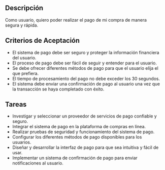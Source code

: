 ## Descripción
Como usuario, quiero poder realizar el pago de mi compra de manera segura y rápida.
## Criterios de Aceptación
- El sistema de pago debe ser seguro y proteger la información financiera del usuario.
- El proceso de pago debe ser fácil de seguir y entender para el usuario.
- Se debe ofrecer diferentes métodos de pago para que el usuario elija el que prefiera.
- El tiempo de procesamiento del pago no debe exceder los 30 segundos.
- El sistema debe enviar una confirmación de pago al usuario una vez que la transacción se haya completado con éxito.
## Tareas
- Investigar y seleccionar un proveedor de servicios de pago confiable y seguro.
- Integrar el sistema de pago en la plataforma de compras en línea.
- Realizar pruebas de seguridad y funcionamiento del sistema de pago.
- Configurar los diferentes métodos de pago disponibles para los usuarios.
- Diseñar y desarrollar la interfaz de pago para que sea intuitiva y fácil de usar.
- Implementar un sistema de confirmación de pago para enviar notificaciones al usuario.
